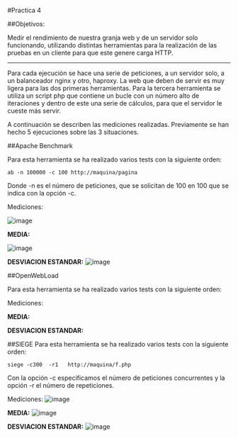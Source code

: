 ﻿#Practica 4

##Objetivos:

Medir el rendimiento de nuestra granja web y de un servidor solo funcionando, utilizando distintas herramientas 
para la realización de las pruebas en un cliente para que este genere carga HTTP.

-------------------------

Para cada ejecución se hace una serie de peticiones, a un servidor solo, a un balanceador nginx y otro, haproxy. La web que deben de servir es muy ligera para las dos primeras herramientas. Para la tercera herramienta se utiliza un script php que contiene un bucle con un número alto de iteraciones y dentro de este una serie de cálculos, para que el servidor le cueste más servir.

A continuación se describen las mediciones realizadas. Previamente se han hecho 5 ejecuciones sobre las 3 situaciones.



##Apache Benchmark

Para esta herramienta se ha realizado varios tests con la siguiente orden:

	ab -n 100000 -c 100 http://maquina/pagina
Donde -n es el número de peticiones, que se solicitan de 100 en 100 que se indica con la opción -c.

Mediciones:

![image](https://github.com/alvaro-gr/SWAP2015/blob/master/Practicas/Practica4/Capturas/ab_tablas.png)


**MEDIA:**

![image](https://github.com/alvaro-gr/SWAP2015/blob/master/Practicas/Practica4/Capturas/ab_media.png)



**DESVIACION ESTANDAR:**
![image](https://github.com/alvaro-gr/SWAP2015/blob/master/Practicas/Practica4/Capturas/ab_desviacion.png)




##OpenWebLoad

Para esta herramienta se ha realizado varios tests con la siguiente orden:

	


Mediciones:



**MEDIA:**




**DESVIACION ESTANDAR:**



##SIEGE
Para esta herramienta se ha realizado varios tests con la siguiente orden:

	siege -c300  -r1   http://maquina/f.php
Con la opción -c especificamos el número de peticiones concurrentes y la opción -r el número de repeticiones.

Mediciones:
![image](https://github.com/alvaro-gr/SWAP2015/blob/master/Practicas/Practica4/Capturas/siege_tablas.png)


**MEDIA:**
![image](https://github.com/alvaro-gr/SWAP2015/blob/master/Practicas/Practica4/Capturas/siege_media.png)


**DESVIACION ESTANDAR:**
![image](https://github.com/alvaro-gr/SWAP2015/blob/master/Practicas/Practica4/Capturas/siege_media.png)




